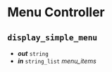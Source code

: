 # Menu Controller

## `display_simple_menu`
- **_out_** `string`
- **_in_** `string_list` _menu_items_
